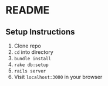 # README

## Setup Instructions
1. Clone repo
2. `cd` into directory
3. `bundle install`
4. `rake db:setup`
5. `rails server`
6. Visit `localhost:3000` in your browser
